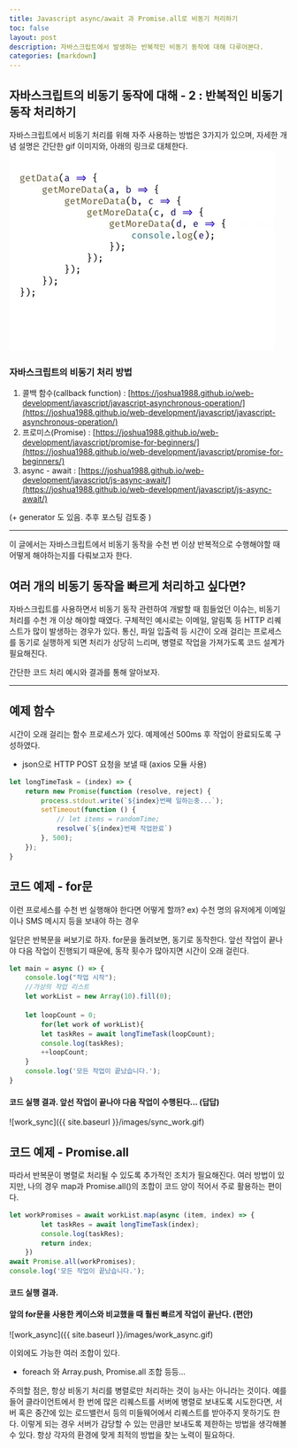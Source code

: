 ```yaml
---
title: Javascript async/await 과 Promise.all로 비동기 처리하기
toc: false
layout: post
description: 자바스크립트에서 발생하는 반복적인 비동기 동작에 대해 다루어본다.
categories: [markdown]
---
```

## 자바스크립트의 비동기 동작에 대해 - 2 : 반복적인 비동기 동작 처리하기

자바스크립트에서 비동기 처리를 위해 자주 사용하는 방법은 3가지가 있으며, 자세한 개념 설명은 간단한 gif 이미지와, 아래의 링크로 대체한다. 
![sync_all](images/async_await.gif)

### 자바스크립트의 비동기 처리 방법

1. 콜백 함수(callback function) : [https://joshua1988.github.io/web-development/javascript/javascript-asynchronous-operation/](https://joshua1988.github.io/web-development/javascript/javascript-asynchronous-operation/)
2. 프로미스(Promise) : [https://joshua1988.github.io/web-development/javascript/promise-for-beginners/](https://joshua1988.github.io/web-development/javascript/promise-for-beginners/)
3. async - await : [https://joshua1988.github.io/web-development/javascript/js-async-await/](https://joshua1988.github.io/web-development/javascript/js-async-await/)

(+ generator 도 있음. 추후 포스팅 검토중 )

---

이 글에서는 자바스크립트에서 비동기 동작을 수천 번 이상 반복적으로 수행해야할 때 어떻게 해야하는지를 다뤄보고자 한다.

## 여러 개의 비동기 동작을 빠르게 처리하고 싶다면?

자바스크립트를 사용하면서 비동기 동작 관련하여 개발할 때 힘들었던 이슈는, 비동기 처리를 수천 개 이상 해야할 때였다. 구체적인 예시로는 이메일, 알림톡 등 HTTP 리퀘스트가 많이 발생하는 경우가 있다. 통신, 파일 입출력 등 시간이 오래 걸리는 프로세스를 동기로 실행하게 되면 처리가 상당히 느리며, 병렬로 작업을 가져가도록 코드 설계가 필요해진다.

간단한 코드 처리 예시와 결과를 통해 알아보자.

---

## 예제 함수
시간이 오래 걸리는 함수 프로세스가 있다. 예제에선 500ms 후 작업이 완료되도록 구성하였다.

- json으로 HTTP POST 요청을 보낼 때 (axios 모듈 사용)

```jsx
let longTimeTask = (index) => {
    return new Promise(function (resolve, reject) {
        process.stdout.write(`${index}번째 일하는중...`);
        setTimeout(function () {
            // let items = randomTime;
            resolve(`${index}번째 작업완료`)
        }, 500);
    });
}
```

## 코드 예제 - for문
이런 프로세스를 수천 번 실행해야 한다면 어떻게 할까? 
ex) 수천 명의 유저에게 이메일이나 SMS 메시지 등을 보내야 하는 경우

일단은 반복문을 써보기로 하자. for문을 돌려보면, 동기로 동작한다. 앞선 작업이 끝나야 다음 작업이 진행되기 때문에, 동작 횟수가 많아지면 시간이 오래 걸린다.

```jsx
let main = async () => {
    console.log("작업 시작");
    //가상의 작업 리스트
    let workList = new Array(10).fill(0);

    let loopCount = 0;
		for(let work of workList){
        let taskRes = await longTimeTask(loopCount);
        console.log(taskRes);
        ++loopCount;
    }
    console.log('모든 작업이 끝났습니다.');
}
```

#### 코드 실행 결과. 앞선 작업이 끝나야 다음 작업이 수행된다... (답답)
![work_sync]({{ site.baseurl }}/images/sync_work.gif)

## 코드 예제 - Promise.all
따라서 반복문이 병렬로 처리될 수 있도록 추가적인 조치가 필요해진다. 여러 방법이 있지만, 나의 경우 map과 Promise.all()의 조합이 코드 양이 적어서 주로 활용하는 편이다.

```jsx
let workPromises = await workList.map(async (item, index) => {
        let taskRes = await longTimeTask(index);
        console.log(taskRes);
        return index;
    })
await Promise.all(workPromises);
console.log('모든 작업이 끝났습니다.');
```

#### 코드 실행 결과. 
#### 앞의 for문을 사용한 케이스와 비교했을 때 훨씬 빠르게 작업이 끝난다. (편안)
![work_async]({{ site.baseurl }}/images/work_async.gif)

이외에도 가능한 여러 조합이 있다.
- foreach 와 Array.push, Promise.all 조합 등등...

주의할 점은, 항상 비동기 처리를 병렬로만 처리하는 것이 능사는 아니라는 것이다. 예를 들어 클라이언트에서 한 번에 많은 리퀘스트를 서버에 병렬로 보내도록 시도한다면, 서버 혹은 중간에 있는 로드밸런서 등의 미들웨어에서 리퀘스트를 받아주지 못하기도 한다. 이렇게 되는 경우 서버가 감당할 수 있는 만큼만 보내도록 제한하는 방법을 생각해볼 수 있다. 항상 각자의 환경에 맞게 최적의 방법을 찾는 노력이 필요하다.